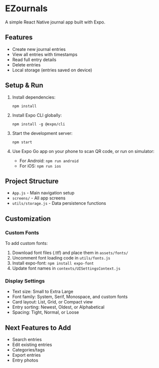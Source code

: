 # EZournals

A simple React Native journal app built with Expo.

## Features
- Create new journal entries
- View all entries with timestamps
- Read full entry details
- Delete entries
- Local storage (entries saved on device)

## Setup & Run

1. Install dependencies:
   ```
   npm install
   ```

2. Install Expo CLI globally:
   ```
   npm install -g @expo/cli
   ```

3. Start the development server:
   ```
   npm start
   ```

4. Use Expo Go app on your phone to scan QR code, or run on simulator:
   - For Android: `npm run android`
   - For iOS: `npm run ios`

## Project Structure
- `App.js` - Main navigation setup
- `screens/` - All app screens
- `utils/storage.js` - Data persistence functions

## Customization

### Custom Fonts
To add custom fonts:
1. Download font files (.ttf) and place them in `assets/fonts/`
2. Uncomment font loading code in `utils/fonts.js`
3. Install expo-font: `npm install expo-font`
4. Update font names in `contexts/UISettingsContext.js`

### Display Settings
- Text size: Small to Extra Large
- Font family: System, Serif, Monospace, and custom fonts
- Card layout: List, Grid, or Compact view
- Entry sorting: Newest, Oldest, or Alphabetical
- Spacing: Tight, Normal, or Loose

## Next Features to Add
- Search entries
- Edit existing entries
- Categories/tags
- Export entries
- Entry photos